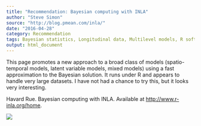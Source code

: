 ```yaml
---
title: "Recommendation: Bayesian computing with INLA"
author: "Steve Simon"
source: "http://blog.pmean.com/inla/"
date: "2016-04-28"
category: Recommendation
tags: Bayesian statistics, Longitudinal data, Multilevel models, R software
output: html_document
---
```


This page promotes a new approach to a broad class of models
(spatio-temporal models, latent variable models, mixed models) using a
fast approximation to the Bayesian solution. It runs under R and appears
to handle very large datasets. I have not had a chance to try this, but
it looks very interesting.

<!---More--->

Havard Rue. Bayesian computing with INLA. Available at
<http://www.r-inla.org/home>.

![](http://www.pmean.com/images/inla01.png)




